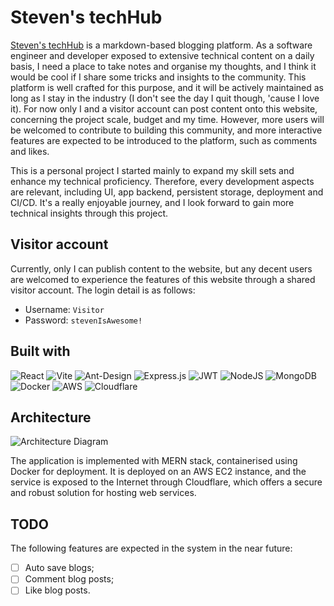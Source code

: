 # Steven's techHub

[Steven's techHub](https://techhub.stevendb.xyz) is a markdown-based blogging platform. As a software engineer and
developer exposed to extensive technical content on a daily basis, I need a place to take notes and organise my
thoughts, and I think it would be cool if I share some tricks and insights to the community. This platform is well
crafted for this purpose, and it will be actively maintained as long as I stay in the industry (I don't see the day I
quit though, 'cause I love it). For now only I and a visitor account can post content onto this website, concerning the
project scale, budget and my time. However, more users will be welcomed to contribute to building this community, and
more interactive features are expected to be introduced to the platform, such as comments and likes.

This is a personal project I started mainly to expand my skill sets and enhance my technical proficiency. Therefore,
every development aspects are relevant, including UI, app backend, persistent storage, deployment and CI/CD. It's a
really enjoyable journey, and I look forward to gain more technical insights through this project.

## Visitor account

Currently, only I can publish content to the website, but any decent users are welcomed to experience the features of
this website through a shared visitor account. The login detail is as follows:

- Username: `Visitor`
- Password: `stevenIsAwesome!`

## Built with

![React](https://img.shields.io/badge/react-%2320232a.svg?style=for-the-badge&logo=react&logoColor=%2361DAFB)
![Vite](https://img.shields.io/badge/vite-%23646CFF.svg?style=for-the-badge&logo=vite&logoColor=white)
![Ant-Design](https://img.shields.io/badge/-AntDesign-%230170FE?style=for-the-badge&logo=ant-design&logoColor=white)
![Express.js](https://img.shields.io/badge/express.js-%23404d59.svg?style=for-the-badge&logo=express&logoColor=%2361DAFB)
![JWT](https://img.shields.io/badge/JWT-black?style=for-the-badge&logo=JSON%20web%20tokens)
![NodeJS](https://img.shields.io/badge/node.js-6DA55F?style=for-the-badge&logo=node.js&logoColor=white)
![MongoDB](https://img.shields.io/badge/MongoDB-%234ea94b.svg?style=for-the-badge&logo=mongodb&logoColor=white)
![Docker](https://img.shields.io/badge/docker-%230db7ed.svg?style=for-the-badge&logo=docker&logoColor=white)
![AWS](https://img.shields.io/badge/AWS-%23FF9900.svg?style=for-the-badge&logo=amazon-aws&logoColor=white)
![Cloudflare](https://img.shields.io/badge/Cloudflare-F38020?style=for-the-badge&logo=Cloudflare&logoColor=white)

## Architecture

![Architecture Diagram](https://imgur.com/QU653tw.png)

The application is implemented with MERN stack, containerised using Docker for deployment. It is deployed on an AWS EC2
instance, and the service is exposed to the Internet through Cloudflare, which offers a secure and robust solution for
hosting web services.

## TODO

The following features are expected in the system in the near future:

- [ ] Auto save blogs;
- [ ] Comment blog posts;
- [ ] Like blog posts.
